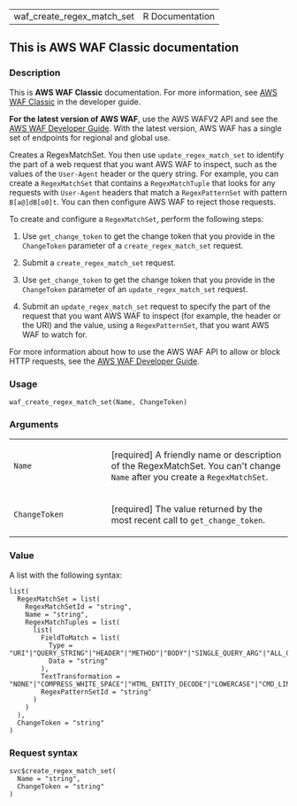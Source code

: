 <table style="width: 100%;">
<tbody>
<tr class="odd">
<td>waf_create_regex_match_set</td>
<td style="text-align: right;">R Documentation</td>
</tr>
</tbody>
</table>

## This is AWS WAF Classic documentation

### Description

This is **AWS WAF Classic** documentation. For more information, see
[AWS WAF
Classic](https://docs.aws.amazon.com/waf/latest/developerguide/classic-waf-chapter.html)
in the developer guide.

**For the latest version of AWS WAF**, use the AWS WAFV2 API and see the
[AWS WAF Developer
Guide](https://docs.aws.amazon.com/waf/latest/developerguide/waf-chapter.html).
With the latest version, AWS WAF has a single set of endpoints for
regional and global use.

Creates a RegexMatchSet. You then use `update_regex_match_set` to
identify the part of a web request that you want AWS WAF to inspect,
such as the values of the `User-Agent` header or the query string. For
example, you can create a `RegexMatchSet` that contains a
`RegexMatchTuple` that looks for any requests with `User-Agent` headers
that match a `RegexPatternSet` with pattern `⁠B[a@]dB[o0]t⁠`. You can then
configure AWS WAF to reject those requests.

To create and configure a `RegexMatchSet`, perform the following steps:

1.  Use `get_change_token` to get the change token that you provide in
    the `ChangeToken` parameter of a `create_regex_match_set` request.

2.  Submit a `create_regex_match_set` request.

3.  Use `get_change_token` to get the change token that you provide in
    the `ChangeToken` parameter of an `update_regex_match_set` request.

4.  Submit an `update_regex_match_set` request to specify the part of
    the request that you want AWS WAF to inspect (for example, the
    header or the URI) and the value, using a `RegexPatternSet`, that
    you want AWS WAF to watch for.

For more information about how to use the AWS WAF API to allow or block
HTTP requests, see the [AWS WAF Developer
Guide](https://docs.aws.amazon.com/waf/latest/developerguide/).

### Usage

    waf_create_regex_match_set(Name, ChangeToken)

### Arguments

<table>
<colgroup>
<col style="width: 35%" />
<col style="width: 65%" />
</colgroup>
<tbody>
<tr class="odd">
<td><code id="waf_create_regex_match_set_:_Name">Name</code></td>
<td><p>[required] A friendly name or description of the RegexMatchSet.
You can't change <code>Name</code> after you create a
<code>RegexMatchSet</code>.</p></td>
</tr>
<tr class="even">
<td><code
id="waf_create_regex_match_set_:_ChangeToken">ChangeToken</code></td>
<td><p>[required] The value returned by the most recent call to
<code>get_change_token</code>.</p></td>
</tr>
</tbody>
</table>

### Value

A list with the following syntax:

    list(
      RegexMatchSet = list(
        RegexMatchSetId = "string",
        Name = "string",
        RegexMatchTuples = list(
          list(
            FieldToMatch = list(
              Type = "URI"|"QUERY_STRING"|"HEADER"|"METHOD"|"BODY"|"SINGLE_QUERY_ARG"|"ALL_QUERY_ARGS",
              Data = "string"
            ),
            TextTransformation = "NONE"|"COMPRESS_WHITE_SPACE"|"HTML_ENTITY_DECODE"|"LOWERCASE"|"CMD_LINE"|"URL_DECODE",
            RegexPatternSetId = "string"
          )
        )
      ),
      ChangeToken = "string"
    )

### Request syntax

    svc$create_regex_match_set(
      Name = "string",
      ChangeToken = "string"
    )

